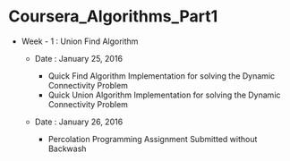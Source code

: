 # Coursera_Algorithms_Part1

* Week - 1 : Union Find Algorithm
	* Date : January 25, 2016
		* Quick Find Algorithm Implementation for solving the Dynamic Connectivity Problem
		* Quick Union Algorithm Implementation for solving the Dynamic Connectivity Problem
	
	* Date : January 26, 2016
		* Percolation Programming Assignment Submitted without Backwash